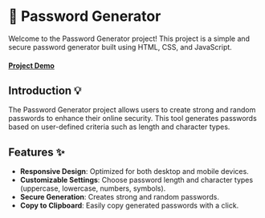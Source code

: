 # 🔐 Password Generator

Welcome to the Password Generator project! This project is a simple and secure password generator built using HTML, CSS, and JavaScript.
#### [Project Demo](https://abdulrahman-mohamed-amin.github.io/Password-Generator/)
## Introduction 💡

The Password Generator project allows users to create strong and random passwords to enhance their online security. This tool generates passwords based on user-defined criteria such as length and character types.

## Features ✨

- **Responsive Design**: Optimized for both desktop and mobile devices.
- **Customizable Settings**: Choose password length and character types (uppercase, lowercase, numbers, symbols).
- **Secure Generation**: Creates strong and random passwords.
- **Copy to Clipboard**: Easily copy generated passwords with a click.

